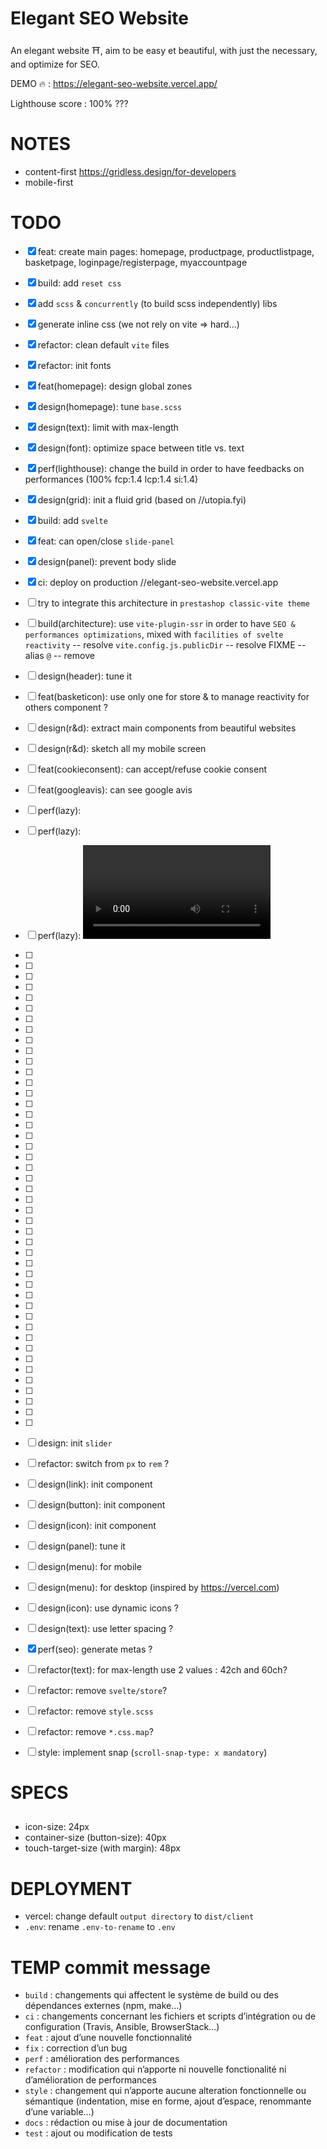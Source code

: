 # Elegant SEO Website
An elegant website ⛩️, aim to be easy et beautiful, with just the necessary, and optimize for SEO.

DEMO 🔥 : https://elegant-seo-website.vercel.app/

Lighthouse score : 100% ???

# NOTES

- content-first https://gridless.design/for-developers
- mobile-first

# TODO

- [x] feat: create main pages: homepage, productpage, productlistpage, basketpage, loginpage/registerpage, myaccountpage
- [x] build: add `reset css`
- [x] add `scss` & `concurrently` (to build scss independently) libs
- [x] generate inline css (we not rely on vite => hard...)
- [x] refactor: clean default `vite` files
- [x] refactor: init fonts
- [x] feat(homepage): design global zones
- [x] design(homepage): tune `base.scss`
- [x] design(text): limit with max-length
- [x] design(font): optimize space between title vs. text
- [x] perf(lighthouse): change the build in order to have feedbacks on performances (100% fcp:1.4 lcp:1.4 si:1.4)
- [x] design(grid): init a fluid grid (based on //utopia.fyi)
- [x] build: add `svelte` 
- [x] feat: can open/close `slide-panel`
- [x] design(panel): prevent body slide
- [x] ci: deploy on production //elegant-seo-website.vercel.app
- [ ] try to integrate this architecture in `prestashop classic-vite theme`
- [ ] build(architecture): use `vite-plugin-ssr` in order to have `SEO & performances optimizations`, mixed with `facilities of svelte reactivity`
-- resolve `vite.config.js.publicDir`
-- resolve FIXME
-- alias `@`
-- remove <div id="app">

- [ ] design(header): tune it
- [ ] feat(basketicon): use only one <custom-component> for store & to manage reactivity for others component ?

- [ ] design(r&d): extract main components from beautiful websites
- [ ] design(r&d): sketch all my mobile screen
- [ ] feat(cookieconsent): can accept/refuse cookie consent
- [ ] feat(googleavis): can see google avis
- [ ] perf(lazy): <img loading="lazy" src="">
- [ ] perf(lazy): <icon>
- [ ] perf(lazy): <video>
- [ ] 
- [ ] 
- [ ] 
- [ ] 
- [ ] 
- [ ] 
- [ ] 
- [ ] 
- [ ] 
- [ ] 
- [ ] 
- [ ] 
- [ ] 
- [ ] 
- [ ] 
- [ ] 
- [ ] 
- [ ] 
- [ ] 
- [ ] 
- [ ] 
- [ ] 
- [ ] 
- [ ] 
- [ ] 
- [ ] 
- [ ] 
- [ ] 
- [ ] 
- [ ] 
- [ ] 
- [ ] 
- [ ] 
- [ ] 
- [ ] 
- [ ] 
- [ ] 
- [ ] 
- [ ] 
- [ ] 
- [ ] 
- [ ] 
- [ ] 
- [ ] 
- [ ] 

- [ ] design: init `slider`
- [ ] refactor: switch from `px` to `rem` ?
- [ ] design(link): init component
- [ ] design(button): init component
- [ ] design(icon): init component
- [ ] design(panel): tune it
- [ ] design(menu): for mobile
- [ ] design(menu): for desktop (inspired by https://vercel.com)
- [ ] design(icon): use dynamic icons ?
- [ ] design(text): use letter spacing ?
- [x] perf(seo): generate metas ?
- [ ] refactor(text): for max-length use 2 values : 42ch and 60ch?
- [ ] refactor: remove `svelte/store`?
- [ ] refactor: remove `style.scss`
- [ ] refactor: remove `*.css.map`?
- [ ] style: implement snap (`scroll-snap-type: x mandatory`)

# SPECS

## <button-icon>

- icon-size: 24px
- container-size (button-size): 40px
- touch-target-size (with margin): 48px

# DEPLOYMENT

- vercel: change default `output directory` to `dist/client`
- `.env`: rename `.env-to-rename` to `.env`

# TEMP commit message

- `build` : changements qui affectent le système de build ou des dépendances externes (npm, make…)
- `ci` : changements concernant les fichiers et scripts d’intégration ou de configuration (Travis, Ansible, BrowserStack…)
- `feat` : ajout d’une nouvelle fonctionnalité
- `fix` : correction d’un bug
- `perf` : amélioration des performances
- `refactor` : modification qui n’apporte ni nouvelle fonctionalité ni d’amélioration de performances
- `style` : changement qui n’apporte aucune alteration fonctionnelle ou sémantique (indentation, mise en forme, ajout d’espace, renommante d’une variable…)
- `docs` : rédaction ou mise à jour de documentation
- `test` : ajout ou modification de tests